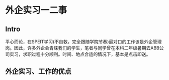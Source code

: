 # 外企实习一二事
## Intro
平心而论，在SPEIT学习(不自救，完全跟随学院节奏)最对口的工作该是外企管理岗。因此，许多外企会青睐我们的学生，笔者与同学曾在本科二年级暑期去ABB公司实习，求职过程十分顺利。时间、地点合适的情况下，基本是点击即送。

## 外企实习、工作的优点
